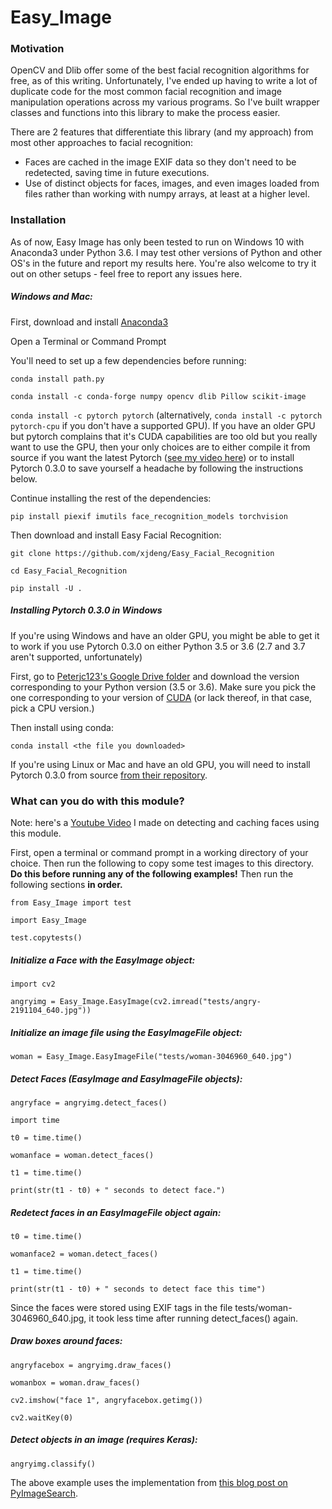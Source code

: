 # Easy_Image

### Motivation

OpenCV and Dlib offer some of the best facial recognition algorithms for free, as of this writing.  Unfortunately, I've ended up having to write a lot of duplicate code for the most common facial recognition and image manipulation operations across my various programs.  So I've built wrapper classes and functions into this library to make the process easier.

There are 2 features that differentiate this library (and my approach) from most other approaches to facial recognition:

- Faces are cached in the image EXIF data so they don't need to be redetected, saving time in future executions.
- Use of distinct objects for faces, images, and even images loaded from files rather than working with numpy arrays, at least at a higher level.

### Installation

As of now, Easy Image has only been tested to run on Windows 10 with Anaconda3 under Python 3.6.  I may test other versions of Python and other OS's in the future and report my results here.  You're also welcome to try it out on other setups - feel free to report any issues here.

##### Windows and Mac:

First, download and install [Anaconda3](https://www.anaconda.com/download/)

Open a Terminal or Command Prompt

You'll need to set up a few dependencies before running:

`conda install path.py`

`conda install -c conda-forge numpy opencv dlib Pillow scikit-image`

```conda install -c pytorch pytorch``` (alternatively, ```conda install -c pytorch pytorch-cpu``` if you don't have a supported GPU).  If you have an older GPU but pytorch complains that it's CUDA capabilities are too old but you really want to use the GPU, then your only choices are to either compile it from source if you want the latest Pytorch ([see my video here](https://www.youtube.com/watch?v=sGWLjbn5cgs)) or to install Pytorch 0.3.0 to save yourself a headache by following the instructions below.

Continue installing the rest of the dependencies:

`pip install piexif imutils face_recognition_models torchvision`

Then download and install Easy Facial Recognition:

`git clone https://github.com/xjdeng/Easy_Facial_Recognition`

`cd Easy_Facial_Recognition`

`pip install -U .`

##### Installing Pytorch 0.3.0 in Windows

If you're using Windows and have an older GPU, you might be able to get it to work if you use Pytorch 0.3.0 on either Python 3.5 or 3.6 (2.7 and 3.7 aren't supported, unfortunately)

First, go to [Peterjc123's Google Drive folder](https://drive.google.com/drive/folders/0B-X0-FlSGfCYdTNldW02UGl4MXM) and download the version corresponding to your Python version (3.5 or 3.6).  Make sure you pick the one corresponding to your version of [CUDA](https://developer.nvidia.com/cuda-90-download-archive) (or lack thereof, in that case, pick a CPU version.)

Then install using conda:

```conda install <the file you downloaded>```

If you're using Linux or Mac and have an old GPU, you will need to install Pytorch 0.3.0 from source [from their repository](https://github.com/pytorch/pytorch).

### What can you do with this module?

Note: here's a [Youtube Video](https://www.youtube.com/watch?v=OVtqR4F4z8I) I made on detecting and caching faces using this module.

First, open a terminal or command prompt in a working directory of your choice.  Then run the following to copy some test images to this directory.  **Do this before running any of the following examples!**  Then run the following sections **in order.**

`from Easy_Image import test`

`import Easy_Image`

`test.copytests()`

##### Initialize a Face with the EasyImage object:

`import cv2`

`angryimg = Easy_Image.EasyImage(cv2.imread("tests/angry-2191104_640.jpg"))`

##### Initialize an image file using the EasyImageFile object:

`woman = Easy_Image.EasyImageFile("tests/woman-3046960_640.jpg")`

##### Detect Faces (EasyImage and EasyImageFile objects):

`angryface = angryimg.detect_faces()`

`import time`

`t0 = time.time()`

`womanface = woman.detect_faces()`

`t1 = time.time()`

`print(str(t1 - t0) + " seconds to detect face.")`

##### Redetect faces in an EasyImageFile object again:

`t0 = time.time()`

`womanface2 = woman.detect_faces()`

`t1 = time.time()`

`print(str(t1 - t0) + " seconds to detect face this time")`

Since the faces were stored using EXIF tags in the file tests/woman-3046960_640.jpg, it took less time after running detect_faces() again.

##### Draw boxes around faces:

`angryfacebox = angryimg.draw_faces()`

`womanbox = woman.draw_faces()`

`cv2.imshow("face 1", angryfacebox.getimg())`

`cv2.waitKey(0)`

##### Detect objects in an image (requires Keras):

```
angryimg.classify()
```

The above example uses the implementation from [this blog post on PyImageSearch](https://www.pyimagesearch.com/2017/03/20/imagenet-vggnet-resnet-inception-xception-keras/).

